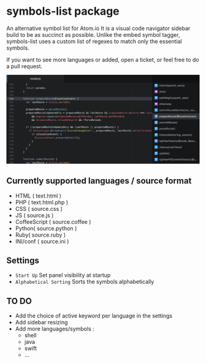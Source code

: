 # symbols-list package

An alternative symbol list for Atom.io
It is a visual code navigator sidebar build to be as succinct as possible.
Unlike the embed symbol tagger, symbols-list uses a custom list of regexes to match only the essential symbols.

If you want to see more languages or added, open a ticket, or feel free to do a pull request.

![Symbols List](https://raw.githubusercontent.com/7ute/symbols-list/master/package_screenshot.png)

## Currently supported languages / source format
* HTML ( text.html )
* PHP ( text.html.php )
* CSS ( source.css )
* JS ( source.js )
* CoffeeScript ( source.coffee )
* Python( source.python )
* Ruby( source.ruby )
* INI/conf ( source.ini )

## Settings
* `Start Up` Set panel visibility at startup
* `Alphabetical Sorting` Sorts the symbols alphabetically

## TO DO
* Add the choice of active keyword per language in the settings
* Add sidebar resizing
* Add more languages/symbols :
  * shell
  * java
  * swift
  * …
